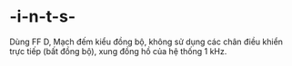 # -i-n-t-s-
Dùng FF D,  Mạch đếm kiểu đồng bộ, không sử dụng các chân điều khiển trực tiếp (bất đồng bộ), xung đồng hồ của hệ thống 1 kHz.
